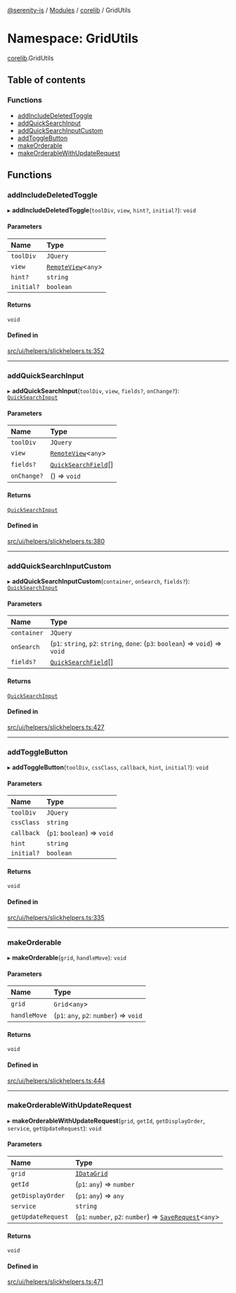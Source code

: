 [@serenity-is](../README.md) / [Modules](../modules.md) / [corelib](corelib.md) / GridUtils

# Namespace: GridUtils

[corelib](corelib.md).GridUtils

## Table of contents

### Functions

- [addIncludeDeletedToggle](corelib.GridUtils.md#addincludedeletedtoggle)
- [addQuickSearchInput](corelib.GridUtils.md#addquicksearchinput)
- [addQuickSearchInputCustom](corelib.GridUtils.md#addquicksearchinputcustom)
- [addToggleButton](corelib.GridUtils.md#addtogglebutton)
- [makeOrderable](corelib.GridUtils.md#makeorderable)
- [makeOrderableWithUpdateRequest](corelib.GridUtils.md#makeorderablewithupdaterequest)

## Functions

### addIncludeDeletedToggle

▸ **addIncludeDeletedToggle**(`toolDiv`, `view`, `hint?`, `initial?`): `void`

#### Parameters

| Name | Type |
| :------ | :------ |
| `toolDiv` | `JQuery` |
| `view` | [`RemoteView`](../classes/corelib_slick.RemoteView.md)<`any`\> |
| `hint?` | `string` |
| `initial?` | `boolean` |

#### Returns

`void`

#### Defined in

[src/ui/helpers/slickhelpers.ts:352](https://github.com/serenity-is/serenity/blob/master/packages/corelib/src/ui/helpers/slickhelpers.ts#L352)

___

### addQuickSearchInput

▸ **addQuickSearchInput**(`toolDiv`, `view`, `fields?`, `onChange?`): [`QuickSearchInput`](../classes/corelib.QuickSearchInput.md)

#### Parameters

| Name | Type |
| :------ | :------ |
| `toolDiv` | `JQuery` |
| `view` | [`RemoteView`](../classes/corelib_slick.RemoteView.md)<`any`\> |
| `fields?` | [`QuickSearchField`](../interfaces/corelib.QuickSearchField.md)[] |
| `onChange?` | () => `void` |

#### Returns

[`QuickSearchInput`](../classes/corelib.QuickSearchInput.md)

#### Defined in

[src/ui/helpers/slickhelpers.ts:380](https://github.com/serenity-is/serenity/blob/master/packages/corelib/src/ui/helpers/slickhelpers.ts#L380)

___

### addQuickSearchInputCustom

▸ **addQuickSearchInputCustom**(`container`, `onSearch`, `fields?`): [`QuickSearchInput`](../classes/corelib.QuickSearchInput.md)

#### Parameters

| Name | Type |
| :------ | :------ |
| `container` | `JQuery` |
| `onSearch` | (`p1`: `string`, `p2`: `string`, `done`: (`p3`: `boolean`) => `void`) => `void` |
| `fields?` | [`QuickSearchField`](../interfaces/corelib.QuickSearchField.md)[] |

#### Returns

[`QuickSearchInput`](../classes/corelib.QuickSearchInput.md)

#### Defined in

[src/ui/helpers/slickhelpers.ts:427](https://github.com/serenity-is/serenity/blob/master/packages/corelib/src/ui/helpers/slickhelpers.ts#L427)

___

### addToggleButton

▸ **addToggleButton**(`toolDiv`, `cssClass`, `callback`, `hint`, `initial?`): `void`

#### Parameters

| Name | Type |
| :------ | :------ |
| `toolDiv` | `JQuery` |
| `cssClass` | `string` |
| `callback` | (`p1`: `boolean`) => `void` |
| `hint` | `string` |
| `initial?` | `boolean` |

#### Returns

`void`

#### Defined in

[src/ui/helpers/slickhelpers.ts:335](https://github.com/serenity-is/serenity/blob/master/packages/corelib/src/ui/helpers/slickhelpers.ts#L335)

___

### makeOrderable

▸ **makeOrderable**(`grid`, `handleMove`): `void`

#### Parameters

| Name | Type |
| :------ | :------ |
| `grid` | `Grid`<`any`\> |
| `handleMove` | (`p1`: `any`, `p2`: `number`) => `void` |

#### Returns

`void`

#### Defined in

[src/ui/helpers/slickhelpers.ts:444](https://github.com/serenity-is/serenity/blob/master/packages/corelib/src/ui/helpers/slickhelpers.ts#L444)

___

### makeOrderableWithUpdateRequest

▸ **makeOrderableWithUpdateRequest**(`grid`, `getId`, `getDisplayOrder`, `service`, `getUpdateRequest`): `void`

#### Parameters

| Name | Type |
| :------ | :------ |
| `grid` | [`IDataGrid`](../interfaces/corelib.IDataGrid.md) |
| `getId` | (`p1`: `any`) => `number` |
| `getDisplayOrder` | (`p1`: `any`) => `any` |
| `service` | `string` |
| `getUpdateRequest` | (`p1`: `number`, `p2`: `number`) => [`SaveRequest`](../interfaces/corelib_q.SaveRequest.md)<`any`\> |

#### Returns

`void`

#### Defined in

[src/ui/helpers/slickhelpers.ts:471](https://github.com/serenity-is/serenity/blob/master/packages/corelib/src/ui/helpers/slickhelpers.ts#L471)
